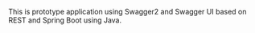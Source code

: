 This is prototype application using Swagger2 and Swagger UI based on REST and Spring Boot using Java.
